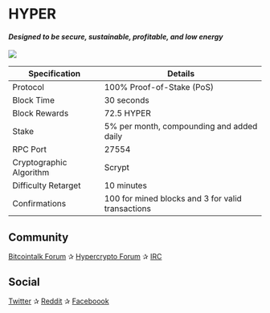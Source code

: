 <h1>HYPER</h1>
<h4><i>Designed to be secure, sustainable, profitable, and low energy</i></h4>

<img src="https://i.imgur.com/jrA3pW0.gif" />

| Specification  | Details |
| ------------- | ------------- |
| Protocol  | 100% Proof-of-Stake (PoS)  |
| Block Time  | 30 seconds |
| Block Rewards  | 72.5 HYPER  |
| Stake  | 5% per month, compounding and added daily  |
| RPC Port  | 27554  |
| Cryptographic Algorithm  | Scrypt  |
| Difficulty Retarget  | 10 minutes |
| Confirmations  | 100 for mined blocks and 3 for valid transactions  |

<h2>Community</h2>
<p><a href="https://bitcointalk.org/index.php?topic=624651.0" target="_blank">Bitcointalk Forum</a> ✰ <a href="http://hypercrypto.com/forum/index.php" target="_blank">Hypercrypto Forum</a> ✰ <a href="https://kiwiirc.com/client/irc.freenode.net/#hypercrypto" target="_blank">IRC</a></p>

<h2>Social</h2>
<p><a href="https://twitter.com/hypercrypto" target="_blank">Twitter</a> ✰ <a href="http://www.reddit.com/r/hypercrypto/" target="_blank">Reddit</a> ✰ <a href="https://www.facebook.com/hypercrypto/posts/691036610963904" target="_blank">Faceboook</a></p> 
